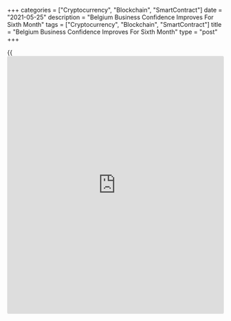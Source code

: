+++
categories = ["Cryptocurrency", "Blockchain", "SmartContract"]
date = "2021-05-25"
description = "Belgium Business Confidence Improves For Sixth Month"
tags = ["Cryptocurrency", "Blockchain", "SmartContract"]
title = "Belgium Business Confidence Improves For Sixth Month"
type = "post"
+++

{{<iframe id="large-banner" src="https://www.bounty.group/#slide=4.0" width="100%" height="600" scrolling="no" style="border: 0px solid rgb(216, 221, 230); border-radius: 3px;">}}

Belgium's consumer confidence strengthened for a sixth consecutive month
in May, led by rising optimism in the [business][1] services and
construction sectors, survey results from the National Bank of Belgium
showed Tuesday.  
  
The business confidence index rose to 6.5 from 4.4 in April.  
  
The confidence index for the business-related services sector registered
the biggest increase, jumping to 14.8 from 7.0 in the previous month.

The sharp increase was mainly due to a more positive assessment of the
outlook for general market demand and firms' own activity, while
appraisals of current activity weakened slightly.

For comments and feedback [contact](https://www.playgroundfx.com/contact/): editorial@rtt[news](https://www.letsplayfx.com/blog/forex-news-website/).com

[Economic News][2]

 **What parts of the world are seeing the best (and worst) economic
performances lately? Click[here][3] to check out our [Econ Scorecard][3]
and find out! See up-to-the-moment [ranking](https://www.playgroundfx.com/blog/crypto-exchange-ranking/)s for the best and worst
performers in [GDP][4], [unemployment rate][5], [inflation][3] and much
more.**

   1. www.rtt[news](https://www.letsplayfx.com/blog/forex-news-website/).com/Content/Business.aspx
   2. www.rtt[news](https://www.letsplayfx.com/blog/forex-news-website/).com/Content/EconomicNews.aspx
   3. www.rtt[news](https://www.letsplayfx.com/blog/forex-news-website/).com/economic-scorecard/world-rank/CPI/highest-performance.aspx
   4. www.rtt[news](https://www.letsplayfx.com/blog/forex-news-website/).com/economic-scorecard/world-rank/GDP/highest-performance.aspx
   5. www.rtt[news](https://www.letsplayfx.com/blog/forex-news-website/).com/economic-scorecard/world-rank/unemployment-rate/lowest-performance.aspx